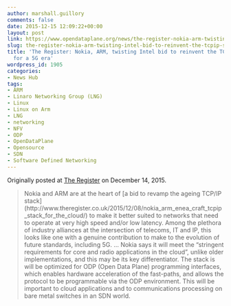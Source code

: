 ```yaml
---
author: marshall.guillory
comments: false
date: 2015-12-15 12:09:22+00:00
layout: post
link: https://www.opendataplane.org/news/the-register-nokia-arm-twisting-intel-bid-to-reinvent-the-tcpip-stack-for-a-5g-era/
slug: the-register-nokia-arm-twisting-intel-bid-to-reinvent-the-tcpip-stack-for-a-5g-era
title: 'The Register: Nokia, ARM, twisting Intel bid to reinvent the TCP/IP stack
  for a 5G era'
wordpress_id: 1905
categories:
- News Hub
tags:
- ARM
- Linaro Networking Group (LNG)
- Linux
- Linux on Arm
- LNG
- networking
- NFV
- ODP
- OpenDataPlane
- Opensource
- SDN
- Software Defined Networking
---
```


Originally posted at [The Register](http://www.theregister.co.uk/2015/12/14/nokia_and_arm_bid_reinvent_tcpip_stack_5g/) on December 14, 2015.


<blockquote markdown="1">
Nokia and ARM are at the heart of [a bid to revamp the ageing TCP/IP stack](http://www.theregister.co.uk/2015/12/08/nokia_arm_enea_craft_tcpip_stack_for_the_cloud/) to make it better suited to networks that need to operate at very high speed and/or low latency. Among the plethora of industry alliances at the intersection of telecoms, IT and IP, this looks like one with a genuine contribution to make to the evolution of future standards, including 5G.
...
Nokia says it will meet the “stringent requirements for core and radio applications in the cloud”, unlike older implementations, and this may be its key differentiator. The stack is will be optimized for ODP (Open Data Plane) programming interfaces, which enables hardware acceleration of the fast-paths, and allows the protocol to be programmable via the ODP environment. This will be important to cloud applications and to communications processing on bare metal switches in an SDN world.
</blockquote>
